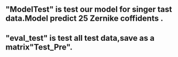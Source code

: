 ## "ModelTest" is test our model for singer tast data.Model predict 25 Zernike coffidents .
## "eval_test" is test all test data,save as a matrix"Test_Pre".
